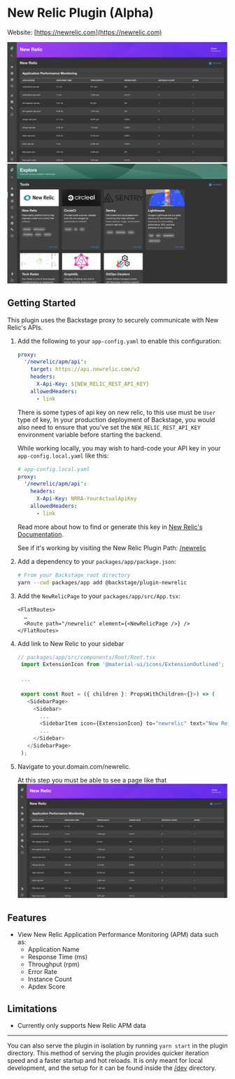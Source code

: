 # New Relic Plugin (Alpha)

Website: [https://newrelic.com](https://newrelic.com)

<img src="./src/assets/img/newrelic-plugin-apm.png" alt="New Relic Plugin APM" />
<img src="./src/assets/img/newrelic-plugin-tools.png" alt="New Relic Plugin Tools" />

## Getting Started

This plugin uses the Backstage proxy to securely communicate with New Relic's
APIs.

1.  Add the following to your `app-config.yaml` to enable this configuration:

    ```yaml
    proxy:
      '/newrelic/apm/api':
        target: https://api.newrelic.com/v2
        headers:
          X-Api-Key: ${NEW_RELIC_REST_API_KEY}
        allowedHeaders:
          - link
    ```

    There is some types of api key on new relic, to this use must be `User` type of key, In your production deployment of Backstage, you would also need to ensure that
    you've set the `NEW_RELIC_REST_API_KEY` environment variable before starting
    the backend.

    While working locally, you may wish to hard-code your API key in your
    `app-config.local.yaml` like this:

    ```yaml
    # app-config.local.yaml
    proxy:
      '/newrelic/apm/api':
        headers:
          X-Api-Key: NRRA-YourActualApiKey
        allowedHeaders:
          - link
    ```

    Read more about how to find or generate this key in
    [New Relic's Documentation](https://docs.newrelic.com/docs/apis/get-started/intro-apis/types-new-relic-api-keys#rest-api-key).

    See if it's working by visiting the New Relic Plugin Path:
    [/newrelic](http://localhost:3000/newrelic)

2.  Add a dependency to your `packages/app/package.json`:
    ```sh
    # From your Backstage root directory
    yarn --cwd packages/app add @backstage/plugin-newrelic
    ```
3.  Add the `NewRelicPage` to your `packages/app/src/App.tsx`:

    ```tsx
    <FlatRoutes>
      …
      <Route path="/newrelic" element={<NewRelicPage />} />
    </FlatRoutes>
    ```

4.  Add link to New Relic to your sidebar

    ```typescript
    // packages/app/src/components/Root/Root.tsx
     import ExtensionIcon from '@material-ui/icons/ExtensionOutlined';

     ...

     export const Root = ({ children }: PropsWithChildren<{}>) => (
       <SidebarPage>
         <Sidebar>
           ...
           <SidebarItem icon={ExtensionIcon} to="newrelic" text="New Relic" />
           ...
         </Sidebar>
       </SidebarPage>
     );

    ```

5.  Navigate to your.domain.com/newrelic.

    At this step you must be able to see a page like that
    <img src="./src/assets/img/newrelic-plugin-apm.png" alt="New Relic Plugin APM" />

## Features

- View New Relic Application Performance Monitoring (APM) data such as:
  - Application Name
  - Response Time (ms)
  - Throughput (rpm)
  - Error Rate
  - Instance Count
  - Apdex Score

## Limitations

- Currently only supports New Relic APM data

---

You can also serve the plugin in isolation by running `yarn start` in the plugin directory.
This method of serving the plugin provides quicker iteration speed and a faster startup and hot reloads.
It is only meant for local development, and the setup for it can be found inside the [/dev](./dev) directory.
